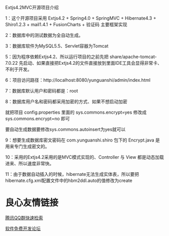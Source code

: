 Extjs4.2MVC开源项目介绍


1：这个开源项目采用 Extjs4.2 +  Spring4.0 + SpringMVC + Hibernate4.3 + Shiro1.2.3 + mail1.4.1 + FusionCharts + 验证码  主要框架实现



2：数据库中的测试数据为全自动生成。



3：数据库软件为MySQL5.5、Servlet容器为Tomcat



5：因为程序依赖Extjs4.2、所以运行项目的之前先把 share/apache-tomcat-7.0.22 先启动、如果直接把Extjs4.2的文件直接放到里面IDE工具会显得非常卡、不利于开发。



6：项目访问路径：http://localhost:8080/yunguanshi/admin/index.html



7：数据库默认用户和密码都是：root 



8：数据库用户名和密码都采用加密的方式、如果不想启动加密

就把项目 config.properties 里面的 sys.commons.encrypt=yes 修改成 sys.commons.encrypt=no 即可

要自动生成数据要修改sys.commons.autoinsert为yes就可以



9：想要生成数据库密文密码在 com.yunguanshi.shiro 包下的 Encrypt.java 是用来专门生成密文的。



10：采用的Extjs4.2采用的是MVC模式实现的、Controller 与 View 都是动态加载进来、所以速度非常快。

11：由于数据自动插入的时候，hibernate无法生成实体表，所以要把hibernate.cfg.xml配置文件中的hbm2ddl.auto的值修改为create

 # 良心友情链接

[腾讯QQ群快速检索](http://u.720life.cn/s/8cf73f7c)

[软件免费开发论坛](http://u.720life.cn/s/bbb01dc0)